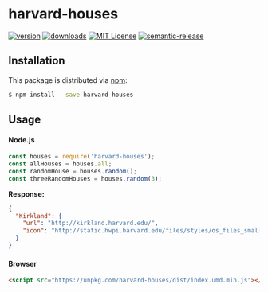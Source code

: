 # harvard-houses
[![version](https://img.shields.io/npm/v/harvard-houses.svg?style=flat-square)](http://npm.im/harvard-houses)
[![downloads](https://img.shields.io/npm/dm/harvard-houses.svg?style=flat-square)](http://npm-stat.com/charts.html?package=harvard-houses)
[![MIT License](https://img.shields.io/npm/l/harvard-houses.svg?style=flat-square)](http://opensource.org/licenses/MIT)
[![semantic-release](https://img.shields.io/badge/%20%20%F0%9F%93%A6%F0%9F%9A%80-semantic--release-e10079.svg?style=flat-square)](https://github.com/semantic-release/semantic-release) 

## Installation
This package is distributed via [npm](https://www.npmjs.com/package/harvard-houses):
```bash
$ npm install --save harvard-houses
```

## Usage
#### Node.js
```javascript
const houses = require('harvard-houses');
const allHouses = houses.all;
const randomHouse = houses.random();
const threeRandomHouses = houses.random(3);
```

**Response:**
```json
{
  "Kirkland": {
    "url": "http://kirkland.harvard.edu/",
    "icon": "http://static.hwpi.harvard.edu/files/styles/os_files_small/public/osl/files/kirkland-shield.png"
  }
}
```

#### Browser
```html
<script src="https://unpkg.com/harvard-houses/dist/index.umd.min.js"></script>
```
